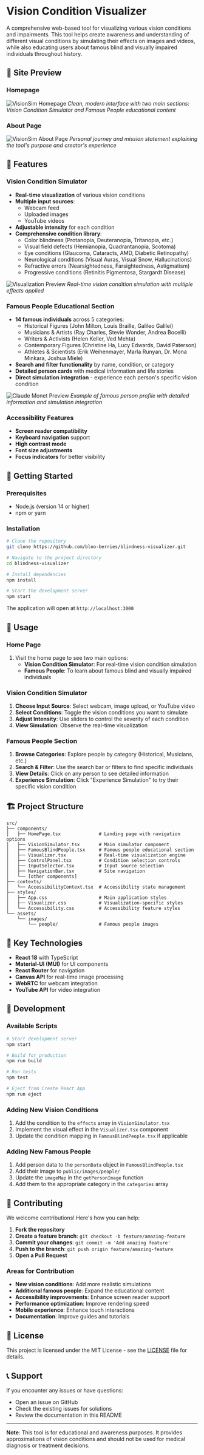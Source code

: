 # Vision Condition Visualizer

A comprehensive web-based tool for visualizing various vision conditions and impairments. This tool helps create awareness and understanding of different visual conditions by simulating their effects on images and videos, while also educating users about famous blind and visually impaired individuals throughout history.

## 📸 Site Preview

### Homepage
![VisionSim Homepage](./public/images/people/VisionSim-Home-Page.png)
*Clean, modern interface with two main sections: Vision Condition Simulator and Famous People educational content*

### About Page  
![VisionSim About Page](./public/images/people/VisionSim-About.png)
*Personal journey and mission statement explaining the tool's purpose and creator's experience*

## 🎯 Features

### Vision Condition Simulator
- **Real-time visualization** of various vision conditions
- **Multiple input sources**:
  - Webcam feed
  - Uploaded images
  - YouTube videos
- **Adjustable intensity** for each condition
- **Comprehensive condition library**:
  - Color blindness (Protanopia, Deuteranopia, Tritanopia, etc.)
  - Visual field defects (Hemianopia, Quadrantanopia, Scotoma)
  - Eye conditions (Glaucoma, Cataracts, AMD, Diabetic Retinopathy)
  - Neurological conditions (Visual Auras, Visual Snow, Hallucinations)
  - Refractive errors (Nearsightedness, Farsightedness, Astigmatism)
  - Progressive conditions (Retinitis Pigmentosa, Stargardt Disease)

![Visualization Preview](./public/images/people/Visualization-Preview.png)
*Real-time vision condition simulation with multiple effects applied*

### Famous People Educational Section
- **14 famous individuals** across 5 categories:
  - Historical Figures (John Milton, Louis Braille, Galileo Galilei)
  - Musicians & Artists (Ray Charles, Stevie Wonder, Andrea Bocelli)
  - Writers & Activists (Helen Keller, Ved Mehta)
  - Contemporary Figures (Christine Ha, Lucy Edwards, David Paterson)
  - Athletes & Scientists (Erik Weihenmayer, Marla Runyan, Dr. Mona Minkara, Joshua Miele)
- **Search and filter functionality** by name, condition, or category
- **Detailed person cards** with medical information and life stories
- **Direct simulation integration** - experience each person's specific vision condition

![Claude Monet Preview](./public/images/people/Claude-Monet-Preview.png)
*Example of famous person profile with detailed information and simulation integration*

### Accessibility Features
- **Screen reader compatibility**
- **Keyboard navigation** support
- **High contrast mode**
- **Font size adjustments**
- **Focus indicators** for better visibility


## 🚀 Getting Started

### Prerequisites
- Node.js (version 14 or higher)
- npm or yarn

### Installation

```bash
# Clone the repository
git clone https://github.com/bloo-berries/blindness-visualizer.git

# Navigate to the project directory
cd blindness-visualizer

# Install dependencies
npm install

# Start the development server
npm start
```

The application will open at `http://localhost:3000`

## 📖 Usage

### Home Page
1. Visit the home page to see two main options:
   - **Vision Condition Simulator**: For real-time vision condition simulation
   - **Famous People**: To learn about famous blind and visually impaired individuals

### Vision Condition Simulator
1. **Choose Input Source**: Select webcam, image upload, or YouTube video
2. **Select Conditions**: Toggle the vision conditions you want to simulate
3. **Adjust Intensity**: Use sliders to control the severity of each condition
4. **View Simulation**: Observe the real-time visualization

### Famous People Section
1. **Browse Categories**: Explore people by category (Historical, Musicians, etc.)
2. **Search & Filter**: Use the search bar or filters to find specific individuals
3. **View Details**: Click on any person to see detailed information
4. **Experience Simulation**: Click "Experience Simulation" to try their specific vision condition

## 🏗️ Project Structure

```
src/
├── components/
│   ├── HomePage.tsx              # Landing page with navigation options
│   ├── VisionSimulator.tsx       # Main simulator component
│   ├── FamousBlindPeople.tsx     # Famous people educational section
│   ├── Visualizer.tsx            # Real-time visualization engine
│   ├── ControlPanel.tsx          # Condition selection controls
│   ├── InputSelector.tsx         # Input source selection
│   ├── NavigationBar.tsx         # Site navigation
│   └── [other components]
├── contexts/
│   └── AccessibilityContext.tsx  # Accessibility state management
├── styles/
│   ├── App.css                   # Main application styles
│   ├── Visualizer.css            # Visualization-specific styles
│   └── Accessibility.css         # Accessibility feature styles
└── assets/
    └── images/
        └── people/               # Famous people images
```

## 🎨 Key Technologies

- **React 18** with TypeScript
- **Material-UI (MUI)** for UI components
- **React Router** for navigation
- **Canvas API** for real-time image processing
- **WebRTC** for webcam integration
- **YouTube API** for video integration

## 🔧 Development

### Available Scripts

```bash
# Start development server
npm start

# Build for production
npm run build

# Run tests
npm test

# Eject from Create React App
npm run eject
```

### Adding New Vision Conditions

1. Add the condition to the `effects` array in `VisionSimulator.tsx`
2. Implement the visual effect in the `Visualizer.tsx` component
3. Update the condition mapping in `FamousBlindPeople.tsx` if applicable

### Adding New Famous People

1. Add person data to the `personData` object in `FamousBlindPeople.tsx`
2. Add their image to `public/images/people/`
3. Update the `imageMap` in the `getPersonImage` function
4. Add them to the appropriate category in the `categories` array

## 🤝 Contributing

We welcome contributions! Here's how you can help:

1. **Fork the repository**
2. **Create a feature branch**: `git checkout -b feature/amazing-feature`
3. **Commit your changes**: `git commit -m 'Add amazing feature'`
4. **Push to the branch**: `git push origin feature/amazing-feature`
5. **Open a Pull Request**

### Areas for Contribution
- **New vision conditions**: Add more realistic simulations
- **Additional famous people**: Expand the educational content
- **Accessibility improvements**: Enhance screen reader support
- **Performance optimization**: Improve rendering speed
- **Mobile experience**: Enhance touch interactions
- **Documentation**: Improve guides and tutorials

## 📝 License

This project is licensed under the MIT License - see the [LICENSE](LICENSE) file for details.


## 📞 Support

If you encounter any issues or have questions:
- Open an issue on GitHub
- Check the existing issues for solutions
- Review the documentation in this README

---

**Note**: This tool is for educational and awareness purposes. It provides approximations of vision conditions and should not be used for medical diagnosis or treatment decisions.
